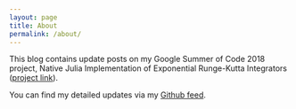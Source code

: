 ```yaml
---
layout: page
title: About
permalink: /about/
---
```


This blog contains update posts on my Google Summer of Code 2018 project, 
Native Julia Implementation of Exponential Runge-Kutta Integrators 
([project link](https://summerofcode.withgoogle.com/projects/#5671018148921344)).

You can find my detailed updates via my [Github feed](https://github.com/MSeeker1340).

